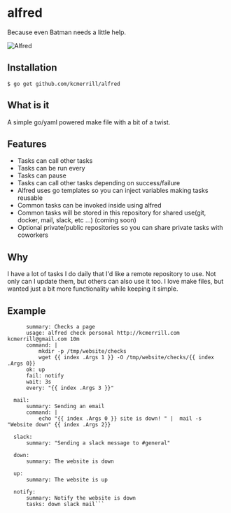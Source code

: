 # alfred
Because even Batman needs a little help.

![Alfred](https://raw.githubusercontent.com/kcmerrill/alfred/master/alfred.jpg "Alfred")

## Installation
``` $ go get github.com/kcmerrill/alfred ```

## What is it
A simple go/yaml powered make file with a bit of a twist.

## Features
* Tasks can call other tasks
* Tasks can be run every <insert duration>
* Tasks can pause
* Tasks can call other tasks depending on success/failure
* Alfred uses go templates so you can inject variables making tasks reusable
* Common tasks can be invoked inside using alfred
* Common tasks will be stored in this repository for shared use(git, docker, mail, slack, etc ...) (coming soon)
* Optional private/public repositories so you can share private tasks with coworkers


## Why
I have a lot of tasks I do daily that I'd like a remote repository to use. Not only can I update them, but others can also use it too. I love make files, but wanted just a bit more functionality while keeping it simple.

## Example
```  check:
      summary: Checks a page
      usage: alfred check personal http://kcmerrill.com kcmerrill@gmail.com 10m
      command: |
          mkdir -p /tmp/website/checks
          wget {{ index .Args 1 }} -O /tmp/website/checks/{{ index .Args 0}}
      ok: up
      fail: notify
      wait: 3s
      every: "{{ index .Args 3 }}"

  mail:
      summary: Sending an email
      command: |
          echo "{{ index .Args 0 }} site is down! " |  mail -s "Website down" {{ index .Args 2}}

  slack:
      summary: "Sending a slack message to #general"

  down:
      summary: The website is down

  up:
      summary: The website is up

  notify:
      summary: Notify the website is down
      tasks: down slack mail```
